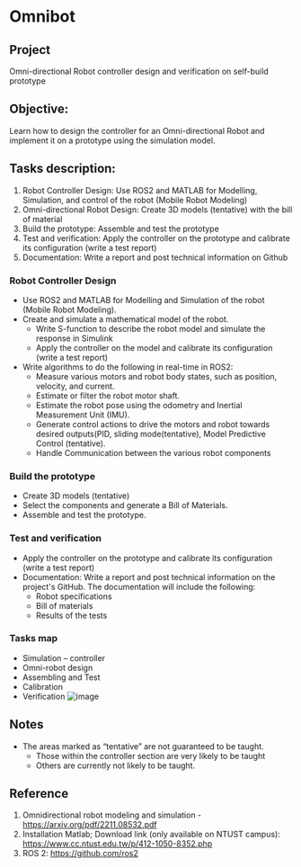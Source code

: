 # Omnibot
## Project
Omni-directional Robot controller design and verification on self-build prototype
## Objective: 
Learn how to design the controller for an Omni-directional Robot and implement it on a prototype using the simulation model. 
## Tasks description:
1. Robot Controller Design: Use ROS2 and MATLAB for Modelling, Simulation, and control of the robot (Mobile Robot Modeling)
2. Omni-directional Robot Design: Create 3D models (tentative) with the bill of material
3. Build the prototype: Assemble and test the prototype
4. Test and verification: Apply the controller on the prototype and calibrate its configuration (write a test report)
5. Documentation: Write a report and post technical information on Github
### Robot Controller Design
- Use ROS2 and MATLAB for Modelling and Simulation of the robot (Mobile Robot Modeling).
- Create and simulate a mathematical model of the robot.
  - Write S-function to describe the robot model and simulate the response in Simulink
  - Apply the controller on the model and calibrate its configuration (write a test report) 
- Write algorithms to do the following in real-time in ROS2:
  - Measure various motors and robot body states, such as position, velocity, and current. 
  - Estimate or filter the robot motor shaft.
  - Estimate the robot pose using the odometry and Inertial Measurement Unit (IMU).
  - Generate control actions to drive the motors and robot towards desired outputs(PID, sliding mode(tentative), Model Predictive Control (tentative).
  - Handle Communication between the various robot components
### Build the prototype
- Create 3D models (tentative)
- Select the components and generate a Bill of Materials.
- Assemble and test the prototype.
### Test and verification
- Apply the controller on the prototype and calibrate its configuration (write a test report)
- Documentation: Write a report and post technical information on the project's GitHub. The documentation will include the following:
  - Robot specifications
  - Bill of materials
  - Results of the tests
### Tasks map 
- Simulation – controller 
- Omni-robot design
- Assembling and Test 
- Calibration
- Verification
![image](https://github.com/iiotntust/Omnibot/assets/56021651/499e18c3-785c-474d-bdde-22ca7f4a7866)
## Notes
- The areas marked as “tentative” are not guaranteed to be taught. 
  - Those within the controller section are very likely to be taught
  - Others are currently not likely to be taught.
## Reference
1. Omnidirectional robot modeling and simulation - https://arxiv.org/pdf/2211.08532.pdf
2. Installation Matlab;
Download link (only available on NTUST campus): https://www.cc.ntust.edu.tw/p/412-1050-8352.php
3. ROS 2: https://github.com/ros2
